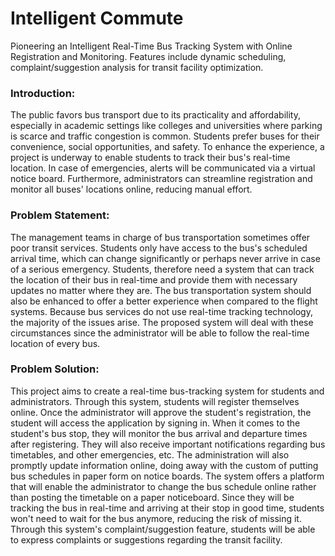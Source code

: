 # Intelligent Commute

Pioneering an Intelligent Real-Time Bus Tracking System with Online Registration and Monitoring. Features include dynamic scheduling, complaint/suggestion analysis for transit facility optimization.

### Introduction:

The public favors bus transport due to its practicality and affordability, especially in academic settings like colleges and universities where parking is scarce and traffic congestion is common. Students prefer buses for their convenience, social opportunities, and safety. To enhance the experience, a project is underway to enable students to track their bus's real-time location. In case of emergencies, alerts will be communicated via a virtual notice board. Furthermore, administrators can streamline registration and monitor all buses' locations online, reducing manual effort.

### Problem Statement:

The management teams in charge of bus transportation sometimes offer poor transit services. Students only have access to the bus's scheduled arrival time, which can change significantly or perhaps never arrive in case of a serious emergency. Students, therefore need a system that can track the location of their bus in real-time and provide them with necessary updates no matter where they are. The bus transportation system should also be enhanced to offer a better experience when compared to the flight systems. Because bus services do not use real-time tracking technology, the majority of the issues arise. The proposed system will deal with these circumstances since the administrator will be able to follow the real-time location of every bus.

### Problem Solution:

This project aims to create a real-time bus-tracking system for students and administrators. Through this system, students will register themselves online. Once the administrator will approve the student's registration, the student will access the application by signing in. When it comes to the student's bus stop, they will monitor the bus arrival and departure times after registering. They will also receive important notifications regarding bus timetables, and other emergencies, etc. The administration will also promptly update information online, doing away with the custom of putting bus schedules in paper form on notice boards. The system offers a platform that will enable the administrator to change the bus schedule online rather than posting the timetable on a paper noticeboard. Since they will be tracking the bus in real-time and arriving at their stop in good time, students won't need to wait for the bus anymore, reducing the risk of missing it. Through this system's complaint/suggestion feature, students will be able to express complaints or suggestions regarding the transit facility.
